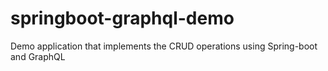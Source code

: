 # springboot-graphql-demo
Demo application that implements the CRUD operations using Spring-boot and GraphQL
